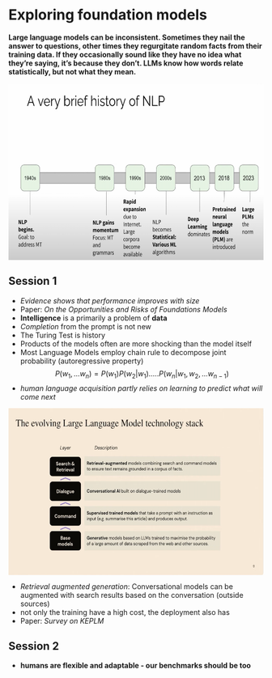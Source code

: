 # Exploring foundation models

**Large language models can be inconsistent. Sometimes they nail the answer to questions, other times they regurgitate random facts from their training data. If they occasionally sound like they have no idea what they’re saying, it’s because they don’t. LLMs know how words relate statistically, but not what they mean.**

<p align="center"><img align="center" src="imgs/nlp_history.png" height="350px" width="790"/></p>


## Session 1
* *Evidence shows that performance improves with size*
* Paper: *On the Opportunities and Risks of Foundations Models*
* **Intelligence** is a primarily a problem of **data**
* *Completion* from the prompt is not new
* The Turing Test is history
* Products of the models often are more shocking than the model itself
* Most Language Models employ chain rule to decompose joint probability (autoregressive property)
$$P(w_1, ...w_n) = P(w_1)P(w_2|w_1).....P(w_n|w_1,w_2,... w_{n-1})$$
* *human language acquisition partly relies on learning to predict what will come next*

<p align="center"><img align="center" src="imgs/fm_evolving.png" height="330px" width="790"/></p>

* *Retrieval augmented generation*: Conversational models can be augmented with search results based on the conversation (outside sources)
* not only the training have a high cost,  the deployment also has
* Paper: *Survey on KEPLM*

## Session 2
* **humans are flexible and adaptable - our benchmarks should be too**